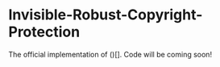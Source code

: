 # Invisible-Robust-Copyright-Protection
The official implementation of ()[].
Code will be coming soon!
